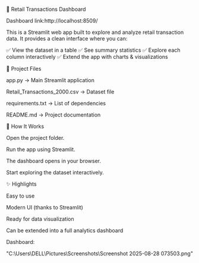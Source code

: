 🛒 Retail Transactions Dashboard

Dashboard link:http://localhost:8509/

This is a Streamlit web app built to explore and analyze retail transaction data.
It provides a clean interface where you can:

✅ View the dataset in a table
✅ See summary statistics
✅ Explore each column interactively
✅ Extend the app with charts & visualizations


📂 Project Files

app.py → Main Streamlit application

Retail_Transactions_2000.csv → Dataset file

requirements.txt → List of dependencies

README.md → Project documentation



🚀 How It Works

Open the project folder.

Run the app using Streamlit.

The dashboard opens in your browser.

Start exploring the dataset interactively.


✨ Highlights

Easy to use

Modern UI (thanks to Streamlit)

Ready for data visualization

Can be extended into a full analytics dashboard


Dashboard:

"C:\Users\DELL\Pictures\Screenshots\Screenshot 2025-08-28 073503.png"
